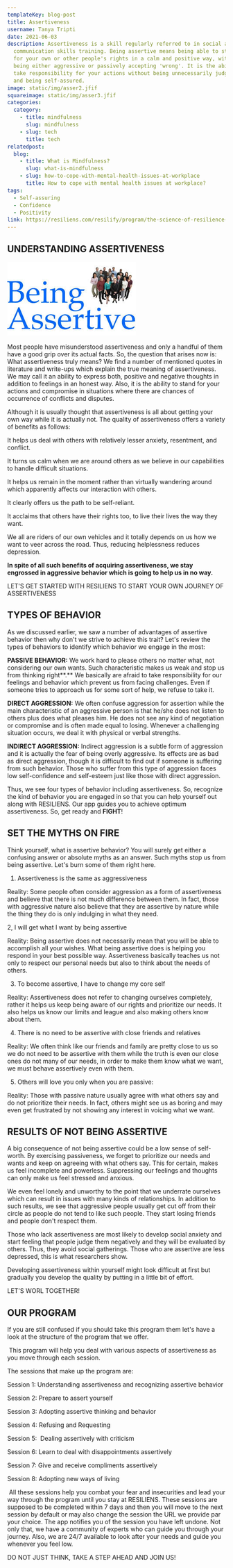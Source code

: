 ```yaml
---
templateKey: blog-post
title: Assertiveness
username: Tanya Tripti
date: 2021-06-03
description: Assertiveness is a skill regularly referred to in social and
  communication skills training. Being assertive means being able to stand up
  for your own or other people's rights in a calm and positive way, without
  being either aggressive or passively accepting 'wrong'. It is the ability to
  take responsibility for your actions without being unnecessarily judgmental,
  and being self-assured.
image: static/img/asser2.jfif
squareimage: static/img/asser3.jfif
categories:
  category:
    - title: mindfulness
      slug: mindfulness
    - slug: tech
      title: tech
relatedpost:
  blog:
    - title: What is Mindfulness?
      slug: what-is-mindfulness
    - slug: how-to-cope-with-mental-health-issues-at-workplace
      title: How to cope with mental health issues at workplace?
tags:
  - Self-assuring
  - Confidence
  - Positivity
link: https://resiliens.com/resilify/program/the-science-of-resilience-and-coping
---
```

<!--StartFragment-->

## **UNDERSTANDING ASSERTIVENESS**

![](static/img/asser1.jfif "Be Assertive")

Most people have misunderstood assertiveness and only a handful of them have a good grip over its actual facts. So, the question that arises now is: What assertiveness truly means? We find a number of mentioned quotes in literature and write-ups which explain the true meaning of assertiveness. We may call it an ability to express both, positive and negative thoughts in addition to feelings in an honest way. Also, it is the ability to stand for your actions and compromise in situations where there are chances of occurrence of conflicts and disputes.

Although it is usually thought that assertiveness is all about getting your own way while it is actually not. The quality of assertiveness offers a variety of benefits as follows:

It helps us deal with others with relatively lesser anxiety, resentment, and conflict.

It turns us calm when we are around others as we believe in our capabilities to handle difficult situations.

It helps us remain in the moment rather than virtually wandering around which apparently affects our interaction with others.

It clearly offers us the path to be self-reliant.

 It acclaims that others have their rights too, to live their lives the way they want.

We all are riders of our own vehicles and it totally depends on us how we want to veer across the road. Thus, reducing helplessness reduces depression.

**In spite of all such benefits of acquiring assertiveness, we stay engrossed in aggressive behavior which is going to help us in no way.**

LET'S GET STARTED WITH RESILIENS TO START YOUR OWN JOURNEY OF ASSERTIVENESS

## **TYPES OF BEHAVIOR**

As we discussed earlier, we saw a number of advantages of assertive behavior then why don't we strive to achieve this trait? Let's review the types of behaviors to identify which behavior we engage in the most:

**PASSIVE BEHAVIOR:** We work hard to please others no matter what, not considering our own wants. Such characteristic makes us weak and stop us from thinking right**.** We basically are afraid to take responsibility for our feelings and behavior which prevent us from facing challenges. Even if someone tries to approach us for some sort of help, we refuse to take it.

**DIRECT AGGRESSION:** We often confuse aggression for assertion while the main characteristic of an aggressive person is that he/she does not listen to others plus does what pleases him. He does not see any kind of negotiation or compromise and is often made equal to losing. Whenever a challenging situation occurs, we deal it with physical or verbal strengths. 

**INDIRECT AGGRESSION:** Indirect aggression is a subtle form of aggression and it is actually the fear of being overly aggressive. Its effects are as bad as direct aggression, though it is difficult to find out if someone is suffering from such behavior. Those who suffer from this type of aggression faces low self-confidence and self-esteem just like those with direct aggression.   

Thus, we see four types of behavior including assertiveness. So, recognize the kind of behavior you are engaged in so that you can help yourself out along with RESILIENS. Our app guides you to achieve optimum assertiveness. So, get ready and  **FIGHT**! 

## **SET THE MYTHS ON FIRE**

Think yourself, what is assertive behavior? You will surely get either a confusing answer or absolute myths as an answer. Such myths stop us from being assertive. Let's burn some of them right here.

1. Assertiveness is the same as aggressiveness

Reality: Some people often consider aggression as a form of assertiveness and believe that there is not much difference between them. In fact, those with aggressive nature also believe that they are assertive by nature while the thing they do is only indulging in what they need. 

2, I will get what I want by being assertive

Reality: Being assertive does not necessarily mean that you will be able to accomplish all your wishes. What being assertive does is helping you respond in your best possible way. Assertiveness basically teaches us not only to respect our personal needs but also to think about the needs of others.

3. To become assertive, I have to change my core self

Reality: Assertiveness does not refer to changing ourselves completely, rather it helps us keep being aware of our rights and prioritize our needs. It also helps us know our limits and league and also making others know about them.

4. There is no need to be assertive with close friends and relatives

Reality: We often think like our friends and family are pretty close to us so we do not need to be assertive with them while the truth is even our close ones do not many of our needs, in order to make them know what we want, we must behave assertively even with them.

5. Others will love you only when you are passive:

Reality: Those with passive nature usually agree with what others say and do not prioritize their needs. In fact, others might see us as boring and may even get frustrated by not showing any interest in voicing what we want.

## **RESULTS OF NOT BEING ASSERTIVE**

A big consequence of not being assertive could be a low sense of self-worth. By exercising passiveness, we forget to prioritize our needs and wants and keep on agreeing with what others say. This for certain, makes us feel incomplete and powerless. Suppressing our feelings and thoughts can only make us feel stressed and anxious.

We even feel lonely and unworthy to the point that we underrate ourselves which can result in issues with many kinds of relationships. In addition to such results, we see that aggressive people usually get cut off from their circle as people do not tend to like such people. They start losing friends and people don't respect them.

Those who lack assertiveness are most likely to develop social anxiety and start feeling that people judge them negatively and they will be evaluated by others. Thus, they avoid social gatherings. Those who are assertive are less depressed, this is what researchers show. 

Developing assertiveness within yourself might look difficult at first but gradually you develop the quality by putting in a little bit of effort.

LET'S WORL TOGETHER!

## OUR PROGRAM

If you are still confused if you should take this program them let's have a look at the structure of the program that we offer. 

 This program will help you deal with various aspects of assertiveness as you move through each session.

The sessions that make up the program are: 

Session 1: Understanding assertiveness and recognizing assertive behavior

Session 2: Prepare to assert yourself

Session 3: Adopting assertive thinking and behavior

Session 4: Refusing and Requesting

Session 5:  Dealing assertively with criticism

Session 6: Learn to deal with disappointments assertively

Session 7: Give and receive compliments assertively

Session 8: Adopting new ways of living

 All these sessions help you combat your fear and insecurities and lead your way through the program until you stay at RESILIENS. These sessions are supposed to be completed within 7 days and then you will move to the next session by default or may also change the session the URL we provide par your choice. The app notifies you of the session you have left undone. Not only that, we have a community of experts who can guide you through your journey. Also, we are 24/7 available to look after your needs and guide you whenever you feel low.

DO NOT JUST THINK, TAKE A STEP AHEAD AND JOIN US!

<!--EndFragment-->